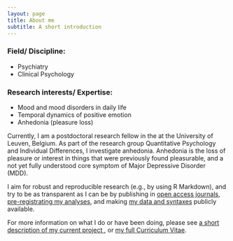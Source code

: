 ```yaml
---
layout: page
title: About me
subtitle: A short introduction
---
```


### Field/ Discipline:

- Psychiatry
- Clinical Psychology

### Research interests/ Expertise:

- Mood and mood disorders in daily life
- Temporal dynamics of positive emotion
- Anhedonia (pleasure loss)


Currently, I am a postdoctoral research fellow in the at the University of Leuven, Belgium. As part of the research group Quantitative Psychology and Individual Differences, I investigate anhedonia. Anhedonia is the loss of pleasure or interest in things that were previously found pleasurable, and a not yet fully understood core symptom of Major Depressive Disorder (MDD).

I aim for robust and reproducible research (e.g., by using R Markdown), and try to be as transparent as I can be by publishing in [open access journals](https://en.wikipedia.org/wiki/Open_access), [pre-registrating my analyses](https://osf.io/7n4qu/), and making [my data and syntaxes](https://osf.io/k7rfu/) publicly available.

For more information on what I do or have been doing, please see [a short description of my current project ](https://www.kuleuven.be/onderzoek/portaal/#/projecten/3H170397?hl=en&lang=en), or [my full Curriculum Vitae](https://heiningave.github.io/CV/).

